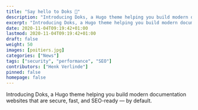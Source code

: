 ```yaml
---
title: "Say hello to Doks 👋"
description: "Introducing Doks, a Hugo theme helping you build modern documentation websites that are secure, fast, and SEO-ready — by default."
excerpt: "Introducing Doks, a Hugo theme helping you build modern documentation websites that are secure, fast, and SEO-ready — by default."
date: 2020-11-04T09:19:42+01:00
lastmod: 2020-11-04T09:19:42+01:00
draft: false
weight: 50
images: [poitiers.jpg]
categories: ["News"]
tags: ["security", "performance", "SEO"]
contributors: ["Henk Verlinde"]
pinned: false
homepage: false
---
```


Introducing Doks, a Hugo theme helping you build modern documentation websites that are secure, fast, and SEO-ready — by default.
